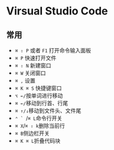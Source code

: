 # Virsual Studio Code

## 常用

- `⌘ ⇧ P` 或者 `F1` 打开命令输入面板
- `⌘ P` 快速打开文件
- `⌘ ⇧ N` 新建窗口
- `⌘ W` 关闭窗口
- `⌘ ,` 设置
- `⌘ K ⌘ S` 快捷键窗口
- `⌥ ←/`按单词进行移动
- `⌘ ←/`移动到行首、行尾
- `⌘ ↑/↓`移动到文件头、文件尾
- ```⌃ ` ```/`⌘ L`命令行开关
- `⌘ X`/`⌘ ⇧ k`删除当前行
- `⌘ B`侧边栏开关
- `⌘ K ⌘ L`折叠代码块
